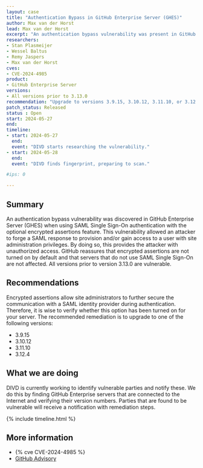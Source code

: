 ```yaml
---
layout: case
title: "Authentication Bypass in GitHub Enterprise Server (GHES)"
author: Max van der Horst
lead: Max van der Horst
excerpt: "An authentication bypass vulnerability was present in GitHub Enterprise Server (GHES) when utilizing SAML Single Sign-On authentication with the optional encrypted assertions feature."
researchers:
- Stan Plasmeijer
- Wessel Baltus
- Remy Jaspers
- Max van der Horst
cves:
- CVE-2024-4985
product:
- GitHub Enterprise Server
versions: 
- All versions prior to 3.13.0
recommendation: "Upgrade to versions 3.9.15, 3.10.12, 3.11.10, or 3.12.4 to remediate the vulnerability."
patch_status: Released
status : Open
start: 2024-05-27
end:
timeline:
- start: 2024-05-27
  end:
  event: "DIVD starts researching the vulnerability."
- start: 2024-05-28
  end:
  event: "DIVD finds fingerprint, preparing to scan."

#ips: 0

---
```

## Summary

An authentication bypass vulnerability was discovered in GitHub Enterprise Server (GHES) when using SAML Single Sign-On authentication with the optional encrypted assertions feature. This vulnerability allowed an attacker to forge a SAML response to provision and/or gain access to a user with site administration privileges. By doing so, this provides the attacker with unauthorized access. GitHub reassures that encrypted assertions are not turned on by default and that servers that do not use SAML Single Sign-On are not affected. 
All versions prior to version 3.13.0 are vulnerable.

## Recommendations

Encrypted assertions allow site administrators to further secure the communication with a SAML identity provider during authentication. Therefore, it is wise to verify whether this option has been turned on for your server.
The recommended remediation is to upgrade to one of the following versions:

 - 3.9.15
 - 3.10.12
 - 3.11.10
 - 3.12.4

## What we are doing

DIVD is currently working to identify vulnerable parties and notify these. We do this by finding GitHub Enterprise servers that are connected to the Internet and verifying their version numbers.
Parties that are found to be vulnerable will receive a notification with remediation steps.

{% include timeline.html %}

## More information

* {% cve CVE-2024-4985 %}
* [GitHub Advisory](https://github.com/advisories/GHSA-5pw9-f9r4-mv2r)
